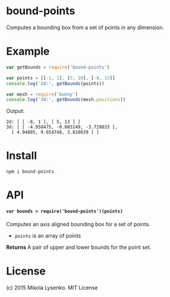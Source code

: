 bound-points
============
Computes a bounding box from a set of points in any dimension.

# Example

```javascript
var getBounds = require('bound-points')

var points = [[-1, 1], [5, 10], [-8, 13]]
console.log('2d:', getBounds(points))

var mesh = require('bunny')
console.log('3d:', getBounds(mesh.positions))
```

Output:

```
2d: [ [ -8, 1 ], [ 5, 13 ] ]
3d: [ [ -4.958475, -0.003149, -3.729833 ],
  [ 4.94885, 9.654748, 3.810639 ] ]
```

# Install

```
npm i bound-points
```

# API

#### `var bounds = require('bound-points')(points)`
Computes an axis aligned bounding box for a set of points.

* `points` is an array of points

**Returns** A pair of upper and lower bounds for the point set.

# License
(c) 2015 Mikola Lysenko. MIT License